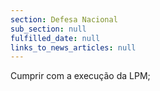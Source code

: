 ```yaml
---
section: Defesa Nacional
sub_section: null
fulfilled_date: null
links_to_news_articles: null
---
```


Cumprir com a execução da LPM;